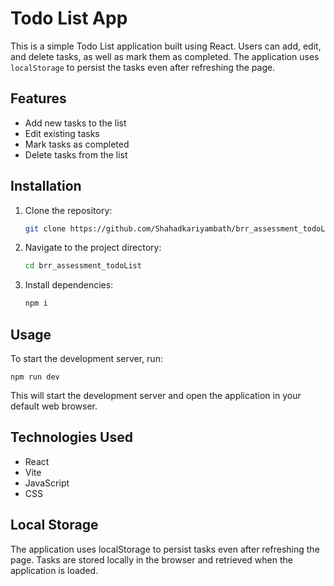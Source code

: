 # Todo List App

This is a simple Todo List application built using React. Users can add, edit, and delete tasks, as well as mark them as completed. The application uses `localStorage` to persist the tasks even after refreshing the page.

## Features

- Add new tasks to the list
- Edit existing tasks
- Mark tasks as completed
- Delete tasks from the list

## Installation

1. Clone the repository:

   ```bash
   git clone https://github.com/Shahadkariyambath/brr_assessment_todoList.git

   ```

2. Navigate to the project directory:

   ```bash
   cd brr_assessment_todoList

   ```

3. Install dependencies:

   ```bash
   npm i
   ```

## Usage

To start the development server, run:

    npm run dev

This will start the development server and open the application in your default web browser.

## Technologies Used

- React
- Vite
- JavaScript
- CSS

## Local Storage

The application uses localStorage to persist tasks even after refreshing the page. Tasks are stored locally in the browser and retrieved when the application is loaded.
